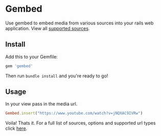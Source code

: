 # Gembed
Use gembed to embed media from various sources into your rails web application. View all [supported sources](https://github.com/iJohnPaul/gembed/wiki/Supported-Sources). 

## Install
Add this to your Gemfile:
```ruby
gem 'gembed'
```
Then run `bundle install` and you're ready to go!

## Usage
In your view pass in the media url.
```ruby
Gembed.insert("https://www.youtube.com/watch?v=jNQXAC9IVRw")
```
Voila! Thats it. For a full list of sources, options and supported url types click [here](https://github.com/iJohnPaul/gembed/wiki/Supported-Sources).
